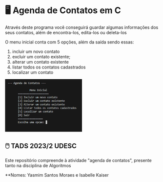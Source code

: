 # 🖥️ Agenda de Contatos em C
Através deste programa você conseguirá guardar algumas informações dos seus contatos, além de encontra-los, edita-los ou deleta-los

O menu inicial conta com 5 opções, além da saída sendo essas:

1) incluir um novo contato
2) excluir um contato existente;
3) alterar um contato existente
4) listar todos os contatos cadastrados
5) localizar um contato

<img src="Captura de tela agenda.png" width="50%" atl="contact management system menu">


## 🖱️ TADS 2023/2 UDESC

Este repositório compreende à atividade "agenda de contatos", presente tanto na disciplina de Algoritmos

**Nomes: Yasmim Santos Moraes  e  Isabelle Kaiser